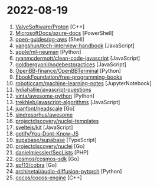 # 2022-08-19

1. [ValveSoftware/Proton](https://github.com/ValveSoftware/Proton "Compatibility tool for Steam Play based on Wine and additional components") [C++]
2. [MicrosoftDocs/azure-docs](https://github.com/MicrosoftDocs/azure-docs "Open source documentation of Microsoft Azure") [PowerShell]
3. [open-guides/og-aws](https://github.com/open-guides/og-aws "📙 Amazon Web Services — a practical guide") [Shell]
4. [yangshun/tech-interview-handbook](https://github.com/yangshun/tech-interview-handbook "💯 Curated coding interview preparation materials for busy software engineers") [JavaScript]
5. [apple/ml-neuman](https://github.com/apple/ml-neuman "Official repository of NeuMan: Neural Human Radiance Field from a Single Video (ECCV 2022)") [Python]
6. [ryanmcdermott/clean-code-javascript](https://github.com/ryanmcdermott/clean-code-javascript "🛁 Clean Code concepts adapted for JavaScript") [JavaScript]
7. [goldbergyoni/nodebestpractices](https://github.com/goldbergyoni/nodebestpractices "✅ The Node.js best practices list (August 2022)") [JavaScript]
8. [OpenBB-finance/OpenBBTerminal](https://github.com/OpenBB-finance/OpenBBTerminal "Investment Research for Everyone, Anywhere.") [Python]
9. [EbookFoundation/free-programming-books](https://github.com/EbookFoundation/free-programming-books "📚 Freely available programming books") 
10. [roboticcam/machine-learning-notes](https://github.com/roboticcam/machine-learning-notes "My continuously updated Machine Learning, Probabilistic Models and Deep Learning notes and demos (2000+ slides) 我不间断更新的机器学习，概率模型和深度学习的讲义(2000+页)和视频链接") [JupyterNotebook]
11. [lydiahallie/javascript-questions](https://github.com/lydiahallie/javascript-questions "A long list of (advanced) JavaScript questions, and their explanations ✨") 
12. [vinta/awesome-python](https://github.com/vinta/awesome-python "A curated list of awesome Python frameworks, libraries, software and resources") [Python]
13. [trekhleb/javascript-algorithms](https://github.com/trekhleb/javascript-algorithms "📝 Algorithms and data structures implemented in JavaScript with explanations and links to further readings") [JavaScript]
14. [juanfont/headscale](https://github.com/juanfont/headscale "An open source, self-hosted implementation of the Tailscale control server") [Go]
15. [sindresorhus/awesome](https://github.com/sindresorhus/awesome "😎 Awesome lists about all kinds of interesting topics") 
16. [projectdiscovery/nuclei-templates](https://github.com/projectdiscovery/nuclei-templates "Community curated list of templates for the nuclei engine to find security vulnerabilities.") 
17. [sveltejs/kit](https://github.com/sveltejs/kit "The fastest way to build Svelte apps") [JavaScript]
18. [getify/You-Dont-Know-JS](https://github.com/getify/You-Dont-Know-JS "A book series on JavaScript. @YDKJS on twitter.") 
19. [supabase/supabase](https://github.com/supabase/supabase "The open source Firebase alternative. Follow to stay updated about our public Beta.") [TypeScript]
20. [projectdiscovery/nuclei](https://github.com/projectdiscovery/nuclei "Fast and customizable vulnerability scanner based on simple YAML based DSL.") [Go]
21. [danielmiessler/SecLists](https://github.com/danielmiessler/SecLists "SecLists is the security tester's companion. It's a collection of multiple types of lists used during security assessments, collected in one place. List types include usernames, passwords, URLs, sensitive data patterns, fuzzing payloads, web shells, and many more.") [PHP]
22. [cosmos/cosmos-sdk](https://github.com/cosmos/cosmos-sdk "⛓️ A Framework for Building High Value Public Blockchains ✨") [Go]
23. [spf13/cobra](https://github.com/spf13/cobra "A Commander for modern Go CLI interactions") [Go]
24. [archinetai/audio-diffusion-pytorch](https://github.com/archinetai/audio-diffusion-pytorch "Audio generation using diffusion models, in PyTorch.") [Python]
25. [cocos/cocos-engine](https://github.com/cocos/cocos-engine "Cocos Engine is an open-source framework for building 2D & 3D real-time rendering and interactive contents, especially video games, which can be deployed to mobile, desktop and web. It is inherited from the legacy Cocos2d-x with a redesigned modern architecture. To run this engine, please download Cocos Creator.") [C++]
